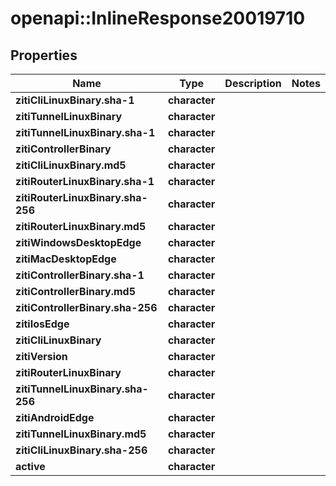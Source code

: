 # openapi::InlineResponse20019710

## Properties
Name | Type | Description | Notes
------------ | ------------- | ------------- | -------------
**zitiCliLinuxBinary.sha-1** | **character** |  | 
**zitiTunnelLinuxBinary** | **character** |  | 
**zitiTunnelLinuxBinary.sha-1** | **character** |  | 
**zitiControllerBinary** | **character** |  | 
**zitiCliLinuxBinary.md5** | **character** |  | 
**zitiRouterLinuxBinary.sha-1** | **character** |  | 
**zitiRouterLinuxBinary.sha-256** | **character** |  | 
**zitiRouterLinuxBinary.md5** | **character** |  | 
**zitiWindowsDesktopEdge** | **character** |  | 
**zitiMacDesktopEdge** | **character** |  | 
**zitiControllerBinary.sha-1** | **character** |  | 
**zitiControllerBinary.md5** | **character** |  | 
**zitiControllerBinary.sha-256** | **character** |  | 
**zitiIosEdge** | **character** |  | 
**zitiCliLinuxBinary** | **character** |  | 
**zitiVersion** | **character** |  | 
**zitiRouterLinuxBinary** | **character** |  | 
**zitiTunnelLinuxBinary.sha-256** | **character** |  | 
**zitiAndroidEdge** | **character** |  | 
**zitiTunnelLinuxBinary.md5** | **character** |  | 
**zitiCliLinuxBinary.sha-256** | **character** |  | 
**active** | **character** |  | 



